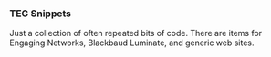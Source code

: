 ### TEG Snippets
Just a collection of often repeated bits of code. There are items for Engaging Networks, Blackbaud Luminate, and generic web sites.

